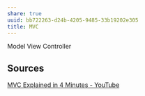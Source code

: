 ```yaml
---
share: true
uuid: bb722263-d24b-4205-9485-33b19202e305
title: MVC
---
```

Model View Controller

## Sources

[MVC Explained in 4 Minutes - YouTube](https://www.youtube.com/watch?v=DUg2SWWK18I)